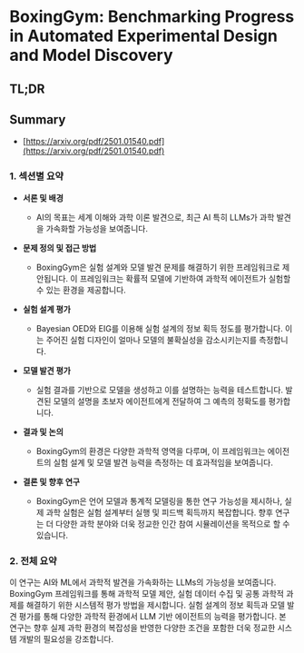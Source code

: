 # BoxingGym: Benchmarking Progress in Automated Experimental Design and Model Discovery
## TL;DR
## Summary
- [https://arxiv.org/pdf/2501.01540.pdf](https://arxiv.org/pdf/2501.01540.pdf)

### 1. 섹션별 요약

- **서론 및 배경**
  - AI의 목표는 세계 이해와 과학 이론 발견으로, 최근 AI 특히 LLMs가 과학 발견을 가속화할 가능성을 보여줍니다.

- **문제 정의 및 접근 방법**
  - BoxingGym은 실험 설계와 모델 발견 문제를 해결하기 위한 프레임워크로 제안됩니다. 이 프레임워크는 확률적 모델에 기반하여 과학적 에이전트가 실험할 수 있는 환경을 제공합니다.

- **실험 설계 평가**
  - Bayesian OED와 EIG를 이용해 실험 설계의 정보 획득 정도를 평가합니다. 이는 주어진 실험 디자인이 얼마나 모델의 불확실성을 감소시키는지를 측정합니다.

- **모델 발견 평가**
  - 실험 결과를 기반으로 모델을 생성하고 이를 설명하는 능력을 테스트합니다. 발견된 모델의 설명을 초보자 에이전트에게 전달하여 그 예측의 정확도를 평가합니다.

- **결과 및 논의**
  - BoxingGym의 환경은 다양한 과학적 영역을 다루며, 이 프레임워크는 에이전트의 실험 설계 및 모델 발견 능력을 측정하는 데 효과적임을 보여줍니다.
  
- **결론 및 향후 연구**
  - BoxingGym은 언어 모델과 통계적 모델링을 통한 연구 가능성을 제시하나, 실제 과학 실험은 실험 설계부터 실행 및 피드백 획득까지 복잡합니다. 향후 연구는 더 다양한 과학 분야와 더욱 정교한 인간 참여 시뮬레이션을 목적으로 할 수 있습니다.

### 2. 전체 요약

이 연구는 AI와 ML에서 과학적 발견을 가속화하는 LLMs의 가능성을 보여줍니다. BoxingGym 프레임워크를 통해 과학적 모델 제안, 실험 데이터 수집 및 공통 과학적 과제를 해결하기 위한 시스템적 평가 방법을 제시합니다. 실험 설계의 정보 획득과 모델 발견 평가를 통해 다양한 과학적 환경에서 LLM 기반 에이전트의 능력을 평가합니다. 본 연구는 향후 실제 과학 환경의 복잡성을 반영한 다양한 조건을 포함한 더욱 정교한 시스템 개발의 필요성을 강조합니다.
